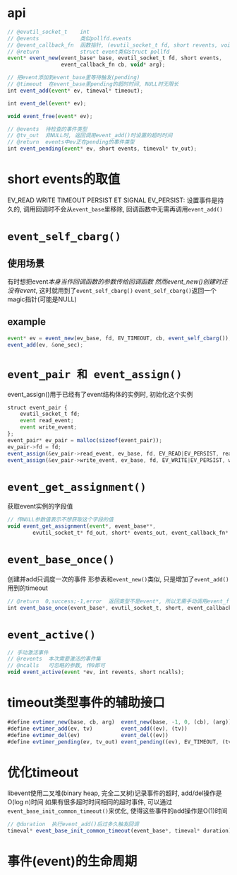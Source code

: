 # api
```js
// @evutil_socket_t    int
// @events             类似pollfd.events
// @event_callback_fn  函数指针, (evutil_socket_t fd, short revents, void* arg):void
// @return             struct event类似struct pollfd
event* event_new(event_base* base, evutil_socket_t fd, short events,
                 event_callback_fn cb, void* arg);

// 把event添加到event_base里等待触发(pending)
// @timeout  在event_base里pending的超时时间, NULL时无限长
int event_add(event* ev, timeval* timeout);

int event_del(event* ev);

void event_free(event* ev);

// @events  待检查的事件类型
// @tv_out  非NULL时, 返回调用event_add()时设置的超时时间
// @return  events中ev正在pending的事件类型
int event_pending(event* ev, short events, timeval* tv_out);
```

# short events的取值
EV_READ WRITE TIMEOUT PERSIST ET SIGNAL
EV_PERSIST: 设置事件是持久的, 调用回调时不会从`event_base`里移除, 回调函数中无需再调用`event_add()`

# `event_self_cbarg()`
## 使用场景
有时想把event*本身当作回调函数的参数传给回调函数
然而event_new()创建时还没有event*, 这时就用到了`event_self_cbarg()`
`event_self_cbarg()`返回一个magic指针(可能是NULL)
## example
```js
event* ev = event_new(ev_base, fd, EV_TIMEOUT, cb, event_self_cbarg());
event_add(ev, &one_sec);
```

# `event_pair 和 event_assign()`
event_assign()用于已经有了event结构体的实例时, 初始化这个实例
```js
struct event_pair {
    evutil_socket_t fd;
    event read_event;
    event write_event;
};
event_pair* ev_pair = malloc(sizeof(event_pair));
ev_pair->fd = fd;
event_assign(&ev_pair->read_event, ev_base, fd, EV_READ|EV_PERSIST, read_cb, ev_pair);
event_assign(&ev_pair->write_event, ev_base, fd, EV_WRITE|EV_PERSIST, write_cb, ev_pair);
```

# `event_get_assignment()`
获取event实例的字段值
```js
// 传NULL参数值表示不想获取这个字段的值
void event_get_assignment(event*, event_base**,
        evutil_socket_t* fd_out, short* events_out, event_callback_fn* cb_out, void** arg_out);
```

# `event_base_once()`
创建并add只调度一次的事件
形参表和`event_new()`类似, 只是增加了`event_add()`用到的timeout
```js
// @return  0,success;-1,error  返回类型不是event*, 所以无需手动调用event_free()
int event_base_once(event_base*, evutil_socket_t, short, event_callback_fn, void*, timeval*);
```

# `event_active()`
```js
// 手动激活事件
// @revents  本次需要激活的事件集
// @ncalls   可忽略的参数, 传0即可
void event_active(event *ev, int revents, short ncalls);
```

# timeout类型事件的辅助接口
```js
#define evtimer_new(base, cb, arg)  event_new(base, -1, 0, (cb), (arg))
#define evtimer_add(ev, tv)         event_add((ev), (tv))
#define evtimer_del(ev)             event_del((ev))
#define evtimer_pending(ev, tv_out) event_pending((ev), EV_TIMEOUT, (tv_out))
```

# 优化timeout
libevent使用二叉堆(binary heap, 完全二叉树)记录事件的超时, add/del操作是O(log n)时间
如果有很多超时时间相同的超时事件, 可以通过`event_base_init_common_timeout()`来优化, 使得这些事件的add操作是O(1)时间
```js
// @duration  执行event_add()后过多久触发回调
timeval* event_base_init_common_timeout(event_base*, timeval* duration);
```

# 事件(event)的生命周期
